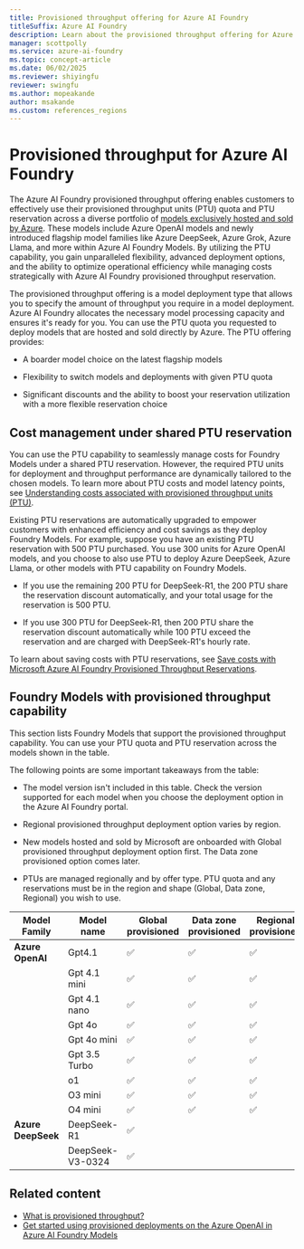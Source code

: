 ```yaml
---
title: Provisioned throughput offering for Azure AI Foundry
titleSuffix: Azure AI Foundry
description: Learn about the provisioned throughput offering for Azure AI Foundry and which Azure AI Foundry Models support this capability.
manager: scottpolly
ms.service: azure-ai-foundry
ms.topic: concept-article
ms.date: 06/02/2025
ms.reviewer: shiyingfu
reviewer: swingfu
ms.author: mopeakande
author: msakande
ms.custom: references_regions
---
```


# Provisioned throughput for Azure AI Foundry

The Azure AI Foundry provisioned throughput offering enables customers to effectively use their provisioned throughput units (PTU) quota and PTU reservation across a diverse portfolio of [models exclusively hosted and sold by Azure](foundry-models-overview.md#models-sold-directly-by-azure). These models include Azure OpenAI models and newly introduced flagship model families like Azure DeepSeek, Azure Grok, Azure Llama, and more within Azure AI Foundry Models. By utilizing the PTU capability, you gain unparalleled flexibility, advanced deployment options, and the ability to optimize operational efficiency while managing costs strategically with Azure AI Foundry provisioned throughput reservation.

The provisioned throughput offering is a model deployment type that allows you to specify the amount of throughput you require in a model deployment. Azure AI Foundry allocates the necessary model processing capacity and ensures it's ready for you. You can use the PTU quota you requested to deploy models that are hosted and sold directly by Azure. The PTU offering provides:

- A boarder model choice on the latest flagship models

- Flexibility to switch models and deployments with given PTU quota

- Significant discounts and the ability to boost your reservation utilization with a more flexible reservation choice


## Cost management under shared PTU reservation

You can use the PTU capability to seamlessly manage costs for Foundry Models under a shared PTU reservation. However, the required PTU units for deployment and throughput performance are dynamically tailored to the chosen models. To learn more about PTU costs and model latency points, see [Understanding costs associated with provisioned throughput units (PTU)](../../ai-services/openai/how-to/provisioned-throughput-onboarding.md).

Existing PTU reservations are automatically upgraded to empower customers with enhanced efficiency and cost savings as they deploy Foundry Models. For example, suppose you have an existing PTU reservation with 500 PTU purchased. You use 300 units for Azure OpenAI models, and you choose to also use PTU to deploy Azure DeepSeek, Azure Llama, or other models with PTU capability on Foundry Models.

- If you use the remaining 200 PTU for DeepSeek-R1, the 200 PTU share the reservation discount automatically, and your total usage for the reservation is 500 PTU. 

- If you use 300 PTU for DeepSeek-R1, then 200 PTU share the reservation discount automatically while 100 PTU exceed the reservation and are charged with DeepSeek-R1's hourly rate.  

To learn about saving costs with PTU reservations, see [Save costs with Microsoft Azure AI Foundry Provisioned Throughput Reservations](/azure/cost-management-billing/reservations/azure-openai).


## Foundry Models with provisioned throughput capability  

This section lists Foundry Models that support the provisioned throughput capability. You can use your PTU quota and PTU reservation across the models shown in the table. 

The following points are some important takeaways from the table:

- The model version isn't included in this table. Check the version supported for each model when you choose the deployment option in the Azure AI Foundry portal. 

- Regional provisioned throughput deployment option varies by region.  

- New models hosted and sold by Microsoft are onboarded with Global provisioned throughput deployment option first. The Data zone provisioned option comes later.  

- PTUs are managed regionally and by offer type. PTU quota and any reservations must be in the region and shape (Global, Data zone, Regional) you wish to use. 

| Model Family   | Model name      | Global provisioned | Data zone provisioned | Regional provisioned | Spillover feature |
|----------------|-----------------|--------------------|-----------------------|----------------------|-------------------|
| **Azure OpenAI**   | Gpt4.1          | ✅                 | ✅                    | ✅                   | ✅                |
|                | Gpt 4.1 mini    | ✅                 | ✅                    | ✅                   | ✅                |
|                | Gpt 4.1 nano    | ✅                 | ✅                    | ✅                   | ✅                |
|                | Gpt 4o          | ✅                 | ✅                    | ✅                   | ✅                |
|                | Gpt 4o mini     | ✅                 | ✅                    | ✅                   | ✅                |
|                | Gpt 3.5 Turbo   | ✅                 | ✅                    | ✅                   | ✅                |
|                | o1              | ✅                 | ✅                    | ✅                   | ✅                |
|                | O3 mini         | ✅                 | ✅                    | ✅                   | ✅                |
|                | O4 mini         | ✅                 | ✅                    | ✅                   | ✅                |
| **Azure DeepSeek** | DeepSeek-R1     | ✅                 |                       |                      |                   |
|                | DeepSeek-V3-0324| ✅                 |                       |                      |                   |


## Related content

- [What is provisioned throughput?](../../ai-services/openai/concepts/provisioned-throughput.md)
- [Get started using provisioned deployments on the Azure OpenAI in Azure AI Foundry Models](../../ai-services/openai/how-to/provisioned-get-started.md)
